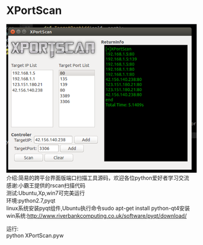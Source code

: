 # XPortScan
![image](https://github.com/codejam1024/XPortScan/raw/master/screenshots/screenshot.png)<br/>
介绍:简易的跨平台界面版端口扫描工具源码，欢迎各位python爱好者学习交流</br>
感谢:小霸王提供的rscan扫描代码<br/>
测试:Ubuntu,Xp,win7可完美运行<br/>
环境:python2.7,pyqt<br/>
        linux系统安装pyqt组件,Ubuntu执行命令sudo apt-get install python-qt4安装<br/>
        win系统:http://www.riverbankcomputing.co.uk/software/pyqt/download/</br>

运行:<br/>
python XPortScan.pyw
